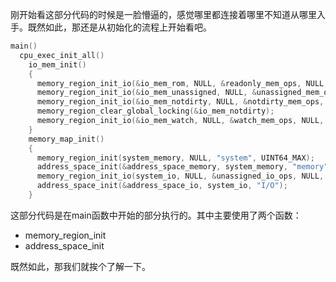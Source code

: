 刚开始看这部分代码的时候是一脸懵逼的，感觉哪里都连接着哪里不知道从哪里入手。既然如此，那还是从初始化的流程上开始看吧。

```cpp
main()
  cpu_exec_init_all()
    io_mem_init()
    {
      memory_region_init_io(&io_mem_rom, NULL, &readonly_mem_ops, NULL, NULL, UINT64_MAX);
      memory_region_init_io(&io_mem_unassigned, NULL, &unassigned_mem_ops, NULL, NULL, UINT64_MAX);
      memory_region_init_io(&io_mem_notdirty, NULL, &notdirty_mem_ops, NULL, NULL, UINT64_MAX);
      memory_region_clear_global_locking(&io_mem_notdirty);
      memory_region_init_io(&io_mem_watch, NULL, &watch_mem_ops, NULL, NULL, UINT64_MAX);
    }
    memory_map_init()
    {
      memory_region_init(system_memory, NULL, "system", UINT64_MAX);
      address_space_init(&address_space_memory, system_memory, "memory");
      memory_region_init_io(system_io, NULL, &unassigned_io_ops, NULL, "io", 65536);
      address_space_init(&address_space_io, system_io, "I/O");
    }
```

这部分代码是在main函数中开始的部分执行的。其中主要使用了两个函数：

  * memory_region_init
  * address_space_init

既然如此，那我们就挨个了解一下。
